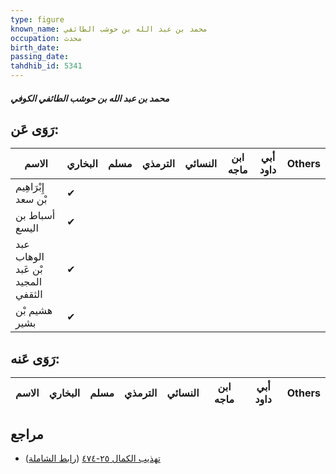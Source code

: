 ```yaml
---
type: figure
known_name: محمد بن عبد الله بن حوشب الطائفي
occupation: محدث
birth_date:
passing_date:
tahdhib_id: 5341
---
```

##### محمد بن عبد الله بن حوشب الطائفي الكوفي

## رَوَى عَن:
| الاسم                             | البخاري | مسلم | الترمذي | النسائي | ابن ماجه | أبي داود | Others |
| --------------------------------- | ------- | ---- | ------- | ------- | -------- | -------- | ------ |
| إِبْرَاهِيم بْن سعد               | ✔       |      |         |         |          |          |        |
| أسباط بن اليسع                    | ✔       |      |         |         |          |          |        |
| عبد الوهاب بْن عَبد المجيد الثقفي | ✔       |      |         |         |          |          |        |
| هشيم بْن بشير                     | ✔       |      |         |         |          |          |        |
## رَوَى عَنه:
| الاسم | البخاري | مسلم | الترمذي | النسائي | ابن ماجه | أبي داود | Others |
| ----- | ------- | ---- | ------- | ------- | -------- | -------- | ------ |
## مراجع
- [تهذيب الكمال ٢٥-٤٧٤](obsidian://open?vault=Tahdhib-al-Kamal&file=Figures/٥٣٤١-محمد%20بن%20عبد%20الله%20بن%20حوشب%20الطائفي%20الكوفي) ([رابط الشاملة](https://shamela.ws/book/3722/13567))